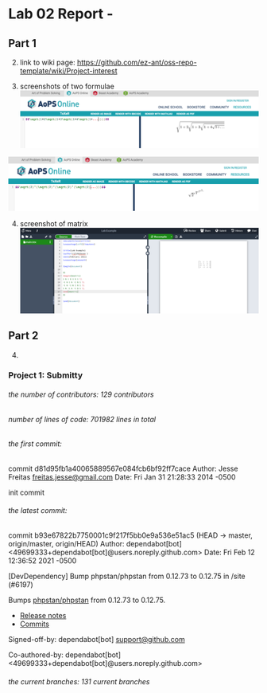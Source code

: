 # Lab 02 Report - 


## Part 1

2. link to wiki page: https://github.com/ez-ant/oss-repo-template/wiki/Project-interest

3. screenshots of two formulae
![math1](math1.jpg)  

![math2](math2.jpg)  

4. screenshot of matrix
![matrix](matrix.jpg)


## Part 2

4.
### Project 1: Submitty

###### the number of contributors: 129 contributors
###### number of lines of code: 701982 lines in total
###### the first commit:

commit d81d95fb1a40065889567e084fcb6bf92ff7cace
Author: Jesse Freitas <freitas.jesse@gmail.com>
Date:   Fri Jan 31 21:28:33 2014 -0500

init commit

###### the latest commit: 

commit b93e67822b7750001c9f217f5bb0e9a536e51ac5 (HEAD -> master, origin/master, origin/HEAD)
Author: dependabot[bot] <49699333+dependabot[bot]@users.noreply.github.com>
Date:   Fri Feb 12 12:36:52 2021 -0500

[DevDependency] Bump phpstan/phpstan from 0.12.73 to 0.12.75 in /site (#6197)

Bumps [phpstan/phpstan](https://github.com/phpstan/phpstan) from 0.12.73 to 0.12.75.
- [Release notes](https://github.com/phpstan/phpstan/releases)
- [Commits](https://github.com/phpstan/phpstan/compare/0.12.73...0.12.75)

Signed-off-by: dependabot[bot] <support@github.com>

Co-authored-by: dependabot[bot] <49699333+dependabot[bot]@users.noreply.github.com>

###### the current branches: 131 current branches






